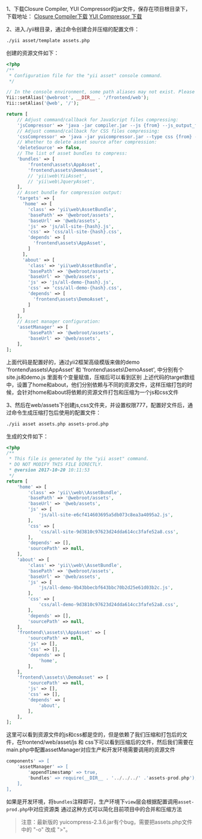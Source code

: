 1、下载Closure Compiler, YUI Compressor的jar文件，保存在项目根目录下，下载地址：
[Closure Compiler下载](https://mvnrepository.com/artifact/com.yahoo.platform.yui/yuicompressor/2.3.6)
[YUI Compressor 下载](https://mvnrepository.com/artifact/com.yahoo.platform.yui/yuicompressor/2.3.6)

2、进入./yii根目录，通过命令创建合并压缩的配置文件：

```bash
./yii asset/template assets.php
```

创建的资源文件如下：

```php
<?php
/**
 * Configuration file for the "yii asset" console command.
 */

// In the console environment, some path aliases may not exist. Please define these:
Yii::setAlias('@webroot', __DIR__ . '/frontend/web');
Yii::setAlias('@web', '/');

return [
    // Adjust command/callback for JavaScript files compressing:
    'jsCompressor' => 'java -jar compiler.jar --js {from} --js_output_file {to}',
    // Adjust command/callback for CSS files compressing:
    'cssCompressor' => 'java -jar yuicompressor.jar --type css {from} -o {to}',
    // Whether to delete asset source after compression:
    'deleteSource' => false,
    // The list of asset bundles to compress:
    'bundles' => [
        'frontend\assets\AppAsset',
        'frontend\assets\DemoAsset',
        // 'yii\web\YiiAsset',
        // 'yii\web\JqueryAsset',
    ],
    // Asset bundle for compression output:
    'targets' => [
      'home' => [
        'class' => 'yii\web\AssetBundle',
        'basePath' => '@webroot/assets',
        'baseUrl' => '@web/assets',
        'js' => 'js/all-site-{hash}.js',
        'css' => 'css/all-site-{hash}.css',
        'depends' => [
          'frontend\assets\AppAsset',
        ]
      ],
      'about' => [
        'class' => 'yii\web\AssetBundle',
        'basePath' => '@webroot/assets',
        'baseUrl' => '@web/assets',
        'js' => 'js/all-demo-{hash}.js',
        'css' => 'css/all-demo-{hash}.css',
        'depends' => [
          'frontend\assets\DemoAsset',
        ]
      ]
    ],
    // Asset manager configuration:
    'assetManager' => [
        'basePath' => '@webroot/assets',
        'baseUrl' => '@web/assets',
    ],
];
```

上面代码是配置好的，通过yii2框架高级模版来做的demo
'frontend\assets\AppAsset' 和 'frontend\assets\DemoAsset', 中分别有个site.js和demo.js 里面有个变量赋值，压缩后可以看到区别
上述代码的target数组中，设置了home和about，他们分别依赖与不同的资源文件，这样压缩打包的时候，会针对home和about将依赖的资源文件打包和压缩为一个js和css文件

3、然后在web/assets下创建js,css文件夹，并设置权限777，配置好文件后，通过命令生成压缩打包后使用的配置文件：

```bash
./yii asset assets.php assets-prod.php
```

生成的文件如下：

```php
<?php
/**
 * This file is generated by the "yii asset" command.
 * DO NOT MODIFY THIS FILE DIRECTLY.
 * @version 2017-10-20 10:11:53
 */
return [
    'home' => [
        'class' => 'yii\\web\\AssetBundle',
        'basePath' => '@webroot/assets',
        'baseUrl' => '@web/assets',
        'js' => [
            'js/all-site-e6cf414603695a5db073c8ea3a4095a2.js',
        ],
        'css' => [
            'css/all-site-9d3810c97623d24dda614cc3fafe52a8.css',
        ],
        'depends' => [],
        'sourcePath' => null,
    ],
    'about' => [
        'class' => 'yii\\web\\AssetBundle',
        'basePath' => '@webroot/assets',
        'baseUrl' => '@web/assets',
        'js' => [
            'js/all-demo-9b43bbecbf643bbc70b2d25e61d03b2c.js',
        ],
        'css' => [
            'css/all-demo-9d3810c97623d24dda614cc3fafe52a8.css',
        ],
        'depends' => [],
        'sourcePath' => null,
    ],
    'frontend\\assets\\AppAsset' => [
        'sourcePath' => null,
        'js' => [],
        'css' => [],
        'depends' => [
            'home',
        ],
    ],
    'frontend\\assets\\DemoAsset' => [
        'sourcePath' => null,
        'js' => [],
        'css' => [],
        'depends' => [
            'about',
        ],
    ],
];
```

这里可以看到资源文件的js和css都是空的，但是依赖了我们压缩和打包后的文件，在frontend/web/asset/js 和 css下可以看到压缩后的文件，然后我们需要在main.php中配置assetManager对应生产和开发环境需要调用的资源文件

```php
components' => [
    'assetManager' => [
        'appendTimestamp' => true,
        'bundles' => require(__DIR__ . '../../../' .'assets-prod.php'), 
    ],
],
```

如果是开发环境，将`bundles`注释即可，生产环境下`view`层会根据配置调用`asset-prod.php`中对应资源类
通过这种方式可以简化目前项目中的合并和压缩方法

> 注意：最新版的 yuicompress-2.3.6.jar有个bug，需要把assets.php文件中的 "-o" 改成 ">"。